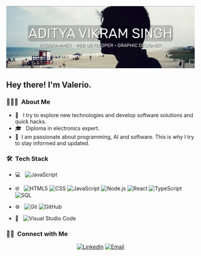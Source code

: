 <img src="https://raw.githubusercontent.com/AVS1508/AVS1508/master/assets/Aditya%20Vikram%20Singh%20Banner.png">

<h2> Hey there! I'm Valerio.</h2>

<h3> 👨🏻‍💻 &nbsp;About Me </h3>

- 🤔 &nbsp; I try to explore new technologies and develop software solutions and quick hacks.
- 🎓 &nbsp; Diploma in electronics expert.
- 🌱 &nbsp;I am passionate about programming, AI and software. This is why I try to stay informed and updated.

<h3> 🛠 &nbsp;Tech Stack</h3>

- 💻 &nbsp;
  ![JavaScript](https://img.shields.io/badge/-Java-333333?style=flat&logo=Java&logoColor=007396)
- 🌐 &nbsp;
  ![HTML5](https://img.shields.io/badge/-HTML5-333333?style=flat&logo=HTML5)
  ![CSS](https://img.shields.io/badge/-CSS-333333?style=flat&logo=CSS3&logoColor=1572B6)
  ![JavaScript](https://img.shields.io/badge/-JavaScript-333333?style=flat&logo=javascript)
  ![Node.js](https://img.shields.io/badge/-Node.js-333333?style=flat&logo=node.js)
  ![React](https://img.shields.io/badge/-React-333333?style=flat&logo=react)
  ![TypeScript](https://img.shields.io/badge/-Typescript-333333?style=flat&logo=typescript)
  ![SQL](https://img.shields.io/badge/-SQL-333333?style=flat&logo=sql)
  
- ⚙️ &nbsp;
  ![Git](https://img.shields.io/badge/-Git-333333?style=flat&logo=git)
  ![GitHub](https://img.shields.io/badge/-GitHub-333333?style=flat&logo=github)
- 🔧 &nbsp;
  ![Visual Studio Code](https://img.shields.io/badge/-Visual%20Studio%20Code-333333?style=flat&logo=visual-studio-code&logoColor=007ACC)
  
<h3> 🤝🏻 &nbsp;Connect with Me </h3>

<p align="center">
<a href="https://www.linkedin.com/public-profile/settings?trk=d_flagship3_profile_self_view_public_profile"><img alt="LinkedIn" src="https://img.shields.io/badge/LinkedIn-Valerio%20Olivieri-blue?style=flat-square&logo=linkedin"></a>
<a href="mailto:valerioolivieri17@gmail.com"><img alt="Email" src="https://img.shields.io/badge/Email-valerioolivieri17@gmail.com-blue?style=flat-square&logo=gmail"></a>
</p>
